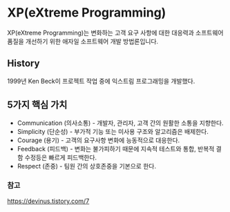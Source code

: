 # XP(eXtreme Programming)
XP(eXtreme Programming)는 변화하는 고객 요구 사항에 대한 대응력과 소프트웨어 품질을 개선하기 위한 애자일 소프트웨어 개발 방법론입니다.

## History
1999년 Ken Beck이 프로젝트 작업 중에 익스트림 프로그래밍을 개발했다. 

## 5가지 핵심 가치
* Communication (의사소통) - 개발자, 관리자, 고객 간의 원활한 소통을 지향한다. 
* Simplicity (단순성) - 부가적 기능 또는 미사용 구조와 알고리즘은 배제한다.
* Courage (용기) - 고객의 요구사항 변화에 능동적으로 대응한다.
* Feedback (피드백) - 변화는 불가피하기 때문에 지속적 테스트와 통합, 반복적 결함 수정등은 빠르게 피드백한다.
* Respect (존중) - 팀원 간의 상호존중을 기본으로 한다.

### 참고
https://devinus.tistory.com/7   

